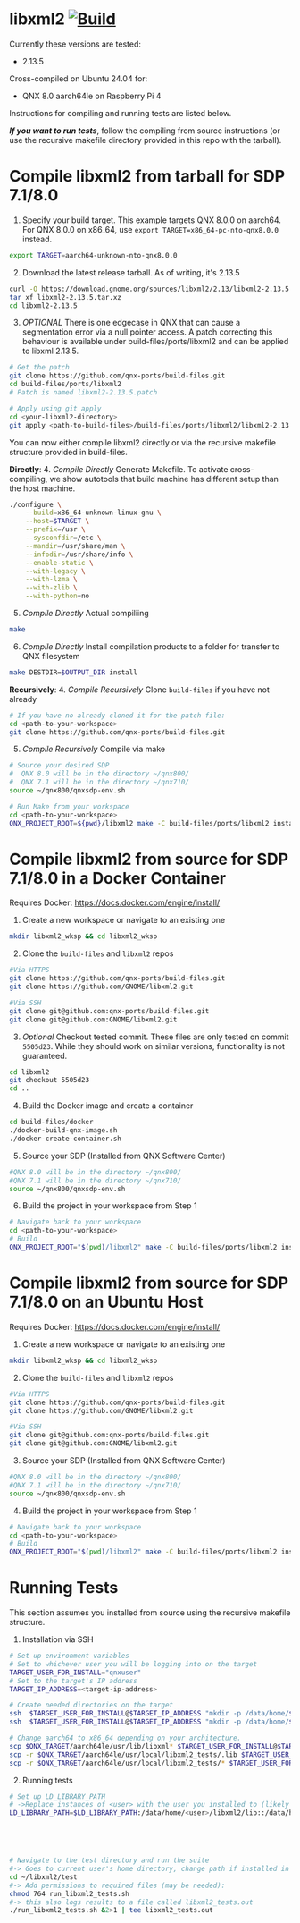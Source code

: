 # libxml2 [![Build](https://github.com/qnx-ports/build-files/actions/workflows/libxml2.yml/badge.svg)](https://github.com/qnx-ports/build-files/actions/workflows/libxml2.yml)

Currently these versions are tested:
+ 2.13.5

Cross-compiled on Ubuntu 24.04 for:
- QNX 8.0 aarch64le on Raspberry Pi 4

Instructions for compiling and running tests are listed below.

*__If you want to run tests__*, follow the compiling from source instructions (or use the recursive makefile directory provided in this repo with the tarball).

# Compile libxml2 from tarball for SDP 7.1/8.0
1. Specify your build target. This example targets QNX 8.0.0 on aarch64. For QNX 8.0.0 on x86_64, use `export TARGET=x86_64-pc-nto-qnx8.0.0` instead.
```bash
export TARGET=aarch64-unknown-nto-qnx8.0.0
```

2. Download the latest release tarball. As of writing, it's 2.13.5
```bash
curl -O https://download.gnome.org/sources/libxml2/2.13/libxml2-2.13.5.tar.xz
tar xf libxml2-2.13.5.tar.xz
cd libxml2-2.13.5
```

3. *OPTIONAL* There is one edgecase in QNX that can cause a segmentation error via a null pointer access. A patch correcting this behaviour is available under build-files/ports/libxml2 and can be applied to libxml 2.13.5.
```bash
# Get the patch
git clone https://github.com/qnx-ports/build-files.git
cd build-files/ports/libxml2 
# Patch is named libxml2-2.13.5.patch

# Apply using git apply
cd <your-libxml2-directory>
git apply <path-to-build-files>/build-files/ports/libxml2/libxml2-2.13.5.patch
```

You can now either compile libxml2 directly or via the recursive makefile structure provided in build-files.

__Directly__:
4. *Compile Directly* Generate Makefile. To activate cross-compiling, we show autotools that build machine has different setup than the host machine.
```bash
./configure \
    --build=x86_64-unknown-linux-gnu \
    --host=$TARGET \
    --prefix=/usr \
    --sysconfdir=/etc \
    --mandir=/usr/share/man \
    --infodir=/usr/share/info \
    --enable-static \
    --with-legacy \
    --with-lzma \
    --with-zlib \
    --with-python=no
```

5. *Compile Directly* Actual compiliing
```bash
make
```

6. *Compile Directly* Install compilation products to a folder for transfer to QNX filesystem
```bash
make DESTDIR=$OUTPUT_DIR install
```

__Recursively__:
4. *Compile Recursively* Clone `build-files` if you have not already
```bash
# If you have no already cloned it for the patch file:
cd <path-to-your-workspace>
git clone https://github.com/qnx-ports/build-files.git
```

5. *Compile Recursively* Compile via make
```bash
# Source your desired SDP
#  QNX 8.0 will be in the directory ~/qnx800/
#  QNX 7.1 will be in the directory ~/qnx710/
source ~/qnx800/qnxsdp-env.sh

# Run Make from your workspace
cd <path-to-your-workspace>
QNX_PROJECT_ROOT=${pwd}/libxml2 make -C build-files/ports/libxml2 install
```

# Compile libxml2 from source for SDP 7.1/8.0 in a Docker Container
Requires Docker: https://docs.docker.com/engine/install/

1. Create a new workspace or navigate to an existing one
```bash
mkdir libxml2_wksp && cd libxml2_wksp
```

2. Clone the `build-files` and `libxml2` repos
```bash
#Via HTTPS
git clone https://github.com/qnx-ports/build-files.git
git clone https://github.com/GNOME/libxml2.git

#Via SSH
git clone git@github.com:qnx-ports/build-files.git 
git clone git@github.com:GNOME/libxml2.git
```

3. *Optional* Checkout tested commit. These files are only tested on commit `5505d23`. While they should work on similar versions, functionality is not guaranteed.
```bash
cd libxml2
git checkout 5505d23
cd ..
```

4. Build the Docker image and create a container
```bash
cd build-files/docker
./docker-build-qnx-image.sh
./docker-create-container.sh
```

5. Source your SDP (Installed from QNX Software Center)
```bash
#QNX 8.0 will be in the directory ~/qnx800/
#QNX 7.1 will be in the directory ~/qnx710/
source ~/qnx800/qnxsdp-env.sh
```

6. Build the project in your workspace from Step 1
```bash
# Navigate back to your workspace
cd <path-to-your-workspace>
# Build
QNX_PROJECT_ROOT="$(pwd)/libxml2" make -C build-files/ports/libxml2 install -j4
```


# Compile libxml2 from source for SDP 7.1/8.0 on an Ubuntu Host
Requires Docker: https://docs.docker.com/engine/install/

1. Create a new workspace or navigate to an existing one
```bash
mkdir libxml2_wksp && cd libxml2_wksp
```

2. Clone the `build-files` and `libxml2` repos
```bash
#Via HTTPS
git clone https://github.com/qnx-ports/build-files.git
git clone https://github.com/GNOME/libxml2.git

#Via SSH
git clone git@github.com:qnx-ports/build-files.git 
git clone git@github.com:GNOME/libxml2.git
```

3. Source your SDP (Installed from QNX Software Center)
```bash
#QNX 8.0 will be in the directory ~/qnx800/
#QNX 7.1 will be in the directory ~/qnx710/
source ~/qnx800/qnxsdp-env.sh
```

4. Build the project in your workspace from Step 1
```bash
# Navigate back to your workspace
cd <path-to-your-workspace>
# Build
QNX_PROJECT_ROOT="$(pwd)/libxml2" make -C build-files/ports/libxml2 install -j4
```

# Running Tests
This section assumes you installed from source using the recursive makefile structure.
1. Installation via SSH
```bash
# Set up environment variables
# Set to whichever user you will be logging into on the target
TARGET_USER_FOR_INSTALL="qnxuser"
# Set to the target's IP address
TARGET_IP_ADDRESS=<target-ip-address>

# Create needed directories on the target
ssh  $TARGET_USER_FOR_INSTALL@$TARGET_IP_ADDRESS "mkdir -p /data/home/$TARGET_USER_FOR_INSTALL/libxml2/lib"
ssh  $TARGET_USER_FOR_INSTALL@$TARGET_IP_ADDRESS "mkdir -p /data/home/$TARGET_USER_FOR_INSTALL/libxml2/test/.lib"

# Change aarch64 to x86_64 depending on your architecture.
scp $QNX_TARGET/aarch64le/usr/lib/libxml* $TARGET_USER_FOR_INSTALL@$TARGET_IP_ADDRESS:/data/home/$TARGET_USER_FOR_INSTALL/libxml2/lib
scp -r $QNX_TARGET/aarch64le/usr/local/libxml2_tests/.lib $TARGET_USER_FOR_INSTALL@$TARGET_IP_ADDRESS:/data/home/$TARGET_USER_FOR_INSTALL/libxml2/test
scp -r $QNX_TARGET/aarch64le/usr/local/libxml2_tests/* $TARGET_USER_FOR_INSTALL@$TARGET_IP_ADDRESS:/data/home/$TARGET_USER_FOR_INSTALL/libxml2/test
```

2. Running tests
```bash
# Set up LD_LIBRARY_PATH
# ->Replace instances of <user> with the user you installed to (likely qnxuser)
LD_LIBRARY_PATH=$LD_LIBRARY_PATH:/data/home/<user>/libxml2/lib::/data/home/<user>/libxml2/test/.lib





# Navigate to the test directory and run the suite 
#-> Goes to current user's home directory, change path if installed in another user's home
cd ~/libxml2/test
#-> Add permissions to required files (may be needed):
chmod 764 run_libxml2_tests.sh 
#-> this also logs results to a file called libxml2_tests.out
./run_libxml2_tests.sh &2>1 | tee libxml2_tests.out
```
